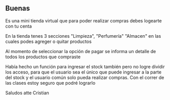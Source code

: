 <h2>Buenas</h2>
<p>Es una mini tienda virtual que para poder realizar compras debes logearte con tu centa</p>
<p>En la tienda tenes 3 secciones "Limpieza", "Perfumería" "Almacen" en las cuales podes agreger o quitar productos</p>
<p>Al momento de seleccionar la opción de pagar se informa un detalle de todos los productos que compraste</p>

<p>Había hecho un función para ingresar el stock también pero no logre dividir los acceso, para que  el usuario sea el único que puede ingresar a la parte del stock y el usuario común solo pueda realizar compras. Con el correr de las clases estoy seguro que podré lograrlo </p>

<p>Saludos atte Cristian</p>


